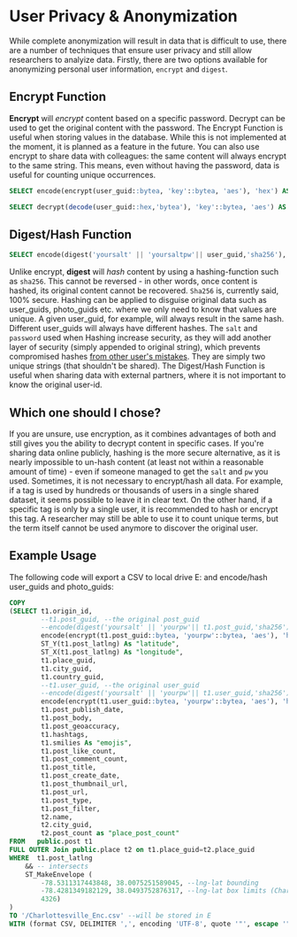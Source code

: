 # User Privacy & Anonymization

While complete anonymization will result in data that is difficult to use, there are a number of techniques that ensure user privacy and still allow researchers to analyize data.
Firstly, there are two options available for anonymizing personal user information, `encrypt` and `digest`.

## Encrypt Function

**Encrypt** will *encrypt* content based on a specific password. Decrypt can be used to get the original content with the password.
The Encrypt Function is useful when storing values in the database. While this is not implemented at the moment, it is planned as a feature in the future. You can also use encrypt to share data with colleagues: the same content will always encrypt to the same string. This means, even without having the password, data is useful for counting unique occurrences.
```sql
SELECT encode(encrypt(user_guid::bytea, 'key'::bytea, 'aes'), 'hex') AS "user_GuidCrypt";
```

```sql
SELECT decrypt(decode(user_guid::hex,'bytea'), 'key'::bytea, 'aes') AS "user_guid;
```

## Digest/Hash Function

```sql
SELECT encode(digest('yoursalt' || 'yoursaltpw'|| user_guid,'sha256'), 'hex') AS "user_GuidHash";
```

Unlike encrypt, **digest** will *hash* content by using a hashing-function such as `sha256`. This cannot be reversed - in other words, once content is hashed, its original content cannot be recovered. `Sha256` is, currently said, 100% secure.
Hashing can be applied to disguise original data such as user_guids, photo_guids etc. where we only need to know that values are unique. A given user_guid, for example, will always result in the same hash. Different user_guids will always have different hashes.
The `salt` and `password` used when Hashing increase security, as they will add another layer of security (simply appended to original string), which prevents compromised hashes [from other user's mistakes](https://security.stackexchange.com/questions/51959/why-are-salted-hashes-more-secure-for-password-storage). They are simply two unique strings (that shouldn't be shared).
The Digest/Hash Function is useful when sharing data with external partners, where it is not important to know the original user-id.

## Which one should I chose?  
If you are unsure, use encryption, as it combines advantages of both and still gives you the ability to decrypt content in specific cases. If you're sharing data online publicly, hashing is the more secure alternative, as it is nearly impossible to un-hash content (at least not within a reasonable amount of time) - even if someone managed to get the `salt` and `pw` you used. Sometimes, it is not necessary to encrypt/hash all data. For example, if a tag is used by hundreds or thousands of users in a single shared dataset, it seems possible to leave it in clear text. On the other hand, if a specific tag is only by a single user, it is recommended to hash or encrypt this tag. A researcher may still be able to use it to count unique terms, but the term itself cannot be used anymore to discover the original user.

## Example Usage
The following code will export a CSV to local drive E: and encode/hash user_guids and photo_guids:

```sql
COPY
(SELECT t1.origin_id,
 		--t1.post_guid, --the original post_guid
 		--encode(digest('yoursalt' || 'yourpw'|| t1.post_guid,'sha256'), 'hex') AS "post_guid", --the hashed post_guid
 		encode(encrypt(t1.post_guid::bytea, 'yourpw'::bytea, 'aes'), 'hex') AS "post_guid", --the encrypted post_guid
 		ST_Y(t1.post_latlng) As "latitude", 
 		ST_X(t1.post_latlng) As "longitude",
 		t1.place_guid,
 		t1.city_guid,
 		t1.country_guid,
 		--t1.user_guid, --the original user_guid
 		--encode(digest('yoursalt' || 'yourpw'|| t1.user_guid,'sha256'), 'hex') AS "user_guid", --the hashed user_guid
		encode(encrypt(t1.user_guid::bytea, 'yourpw'::bytea, 'aes'), 'hex') AS "user_guid", --the encrypted user_guid
 		t1.post_publish_date,
 		t1.post_body,
 		t1.post_geoaccuracy,
 		t1.hashtags,
 		t1.smilies As "emojis",
 		t1.post_like_count,
 		t1.post_comment_count,
 		t1.post_title,
 		t1.post_create_date,
 		t1.post_thumbnail_url,
 		t1.post_url,
 		t1.post_type,
 		t1.post_filter,
 		t2.name,
 		t2.city_guid,
 		t2.post_count as "place_post_count"
FROM   public.post t1
FULL OUTER Join public.place t2 on t1.place_guid=t2.place_guid
WHERE  t1.post_latlng 
    && -- intersects
    ST_MakeEnvelope (
        -78.5311317443848, 38.0075251589045, --lng-lat bounding 
        -78.4281349182129, 38.0493752876317, --lng-lat box limits (Charlottesville Center)
        4326)
)
TO '/Charlottesville_Enc.csv' --will be stored in E
WITH (format CSV, DELIMITER ',', encoding 'UTF-8', quote '"', escape '"', header);
    
```